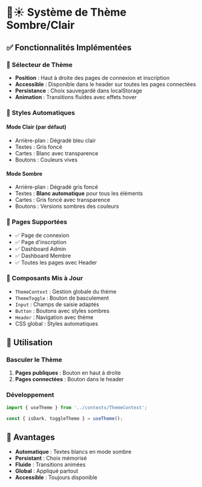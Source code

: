 # 🌙☀️ Système de Thème Sombre/Clair

## ✅ Fonctionnalités Implémentées

### 🎯 Sélecteur de Thème
- **Position** : Haut à droite des pages de connexion et inscription
- **Accessible** : Disponible dans le header sur toutes les pages connectées
- **Persistance** : Choix sauvegardé dans localStorage
- **Animation** : Transitions fluides avec effets hover

### 🎨 Styles Automatiques

#### Mode Clair (par défaut)
- Arrière-plan : Dégradé bleu clair
- Textes : Gris foncé
- Cartes : Blanc avec transparence
- Boutons : Couleurs vives

#### Mode Sombre
- Arrière-plan : Dégradé gris foncé
- Textes : **Blanc automatique** pour tous les éléments
- Cartes : Gris foncé avec transparence
- Boutons : Versions sombres des couleurs

### 📱 Pages Supportées
- ✅ Page de connexion
- ✅ Page d'inscription  
- ✅ Dashboard Admin
- ✅ Dashboard Membre
- ✅ Toutes les pages avec Header

### 🔧 Composants Mis à Jour
- `ThemeContext` : Gestion globale du thème
- `ThemeToggle` : Bouton de basculement
- `Input` : Champs de saisie adaptés
- `Button` : Boutons avec styles sombres
- `Header` : Navigation avec thème
- CSS global : Styles automatiques

## 🚀 Utilisation

### Basculer le Thème
1. **Pages publiques** : Bouton en haut à droite
2. **Pages connectées** : Bouton dans le header

### Développement
```jsx
import { useTheme } from '../contexts/ThemeContext';

const { isDark, toggleTheme } = useTheme();
```

## 🎯 Avantages
- **Automatique** : Textes blancs en mode sombre
- **Persistant** : Choix mémorisé
- **Fluide** : Transitions animées
- **Global** : Appliqué partout
- **Accessible** : Toujours disponible